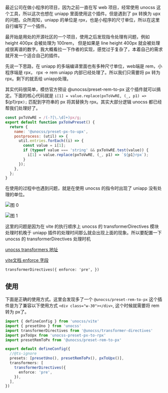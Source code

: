 

最近公司在做小程序的项目，因为之前一直在写 web 项目，经常使用 unocss 这个工具，所以这次也想在 uniapp 里面使用这个插件。但是遇到了 px 转换为 upx 的问题。众所周知，uniapp 的单位是 rpx，也是小程序的尺寸单位，所以在这里自行编写了一个插件。

最开始是用处的开源社区的一个项目，使用之后发现指令处理有问题，例如 height 400px 会被处理为 100rem， 但是如果是 line height 400px 就会被处理成很离谱的数字。我大概看拉一下作者的实现，感觉过于复杂了，本着自己的需求就开发一个适合自己的插件。

先说一下思路，在 uniapp 的多端编译里面也有多种尺寸单位，web端是 rem，小程序端是 rpx，
rpx -> rem uniapp 内部已经处理了。所以我们只需要将 px 转为 rpx。剩下的就丢给 uniapp处理。

其实代码很简单，模仿官方预设 @unocss/preset-rem-to-px 这个插件就可以搞定。下面的核心代码就是 `i[1] = value.replace(pxToVwRE, (_, p1) => `${p1}rpx`);` 匹配到字符串的 px 将其替换为 rpx。其实大部分逻辑 unocss 都已经帮我们处理好了。
```js
const pxToVwRE = /(-?[\.\d]+)px/g;
export default function pxToVwPreset() {
  return {
    name: '@unocss/preset-px-to-upx',
    postprocess: (util) => {
      util.entries.forEach((i) => {
        const value = i[1];
        if (typeof value === 'string' && pxToVwRE.test(value)) {
          i[1] = value.replace(pxToVwRE, (_, p1) => `${p1}rpx`);
        }
      });
    },
  };
}
```

在使用的过程中也遇到问题，就是在使用 unocss 的指令时出现了 uniapp 没有处理的单位。

![图 0](https://cdn.jsdelivr.net/gh/Journey98/A-week-to-learn@assert/image/47c1735b0d9b09a4fe2911acf9a916d66d6037f9405d2161775c6f22e2fa48a0.png)  


![图 1](https://cdn.jsdelivr.net/gh/Journey98/A-week-to-learn@assert/image/ecaaecc35c054bcabc42900839c3a60a2bf82a2913c975893369ff7547bb032d.png)  


这里的问题是因为在 vite 的执行顺序上 unocss 的 transformerDirectives 模块处理时机晚于 uniapp 插件的处理时间那么就会出现上面的现象。所以要配置一下 unocss 的 transformerDirectives 处理时机 

[unocss transformers  地址](https://unocss.dev/config/transformers#transformers)

[vite文档 enforce 字段](https://cn.vitejs.dev/guide/api-plugin.html#plugin-ordering)

`transformerDirectives({
      enforce: 'pre',
    })`

## 使用

下面是正确的使用方式。这里会发现多了一个 `@unocss/preset-rem-to-px` 这个插件是为了兼容以下使用方式 `<div class="w-30"></div>`, 这个时候就需要将 rem 转为 px了。
```ts
import { defineConfig } from 'unocss/vite'
import { presetUno } from 'unocss'
import transformerDirectives from '@unocss/transformer-directives'
import pxToUpx from 'unocss-preset-px-to-rpx'
import presetRemToPx from '@unocss/preset-rem-to-px'

export default defineConfig({
  //@ts-ignore
  presets: [presetUno(), presetRemToPx(), pxToUpx()],
  transformers: [
    transformerDirectives({
      enforce: 'pre',
    }),
  ],
})
```